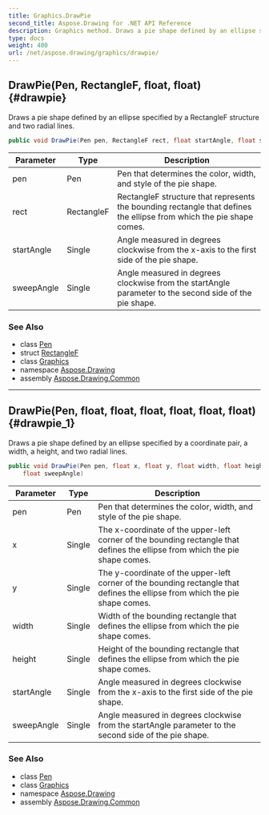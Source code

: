 ```yaml
---
title: Graphics.DrawPie
second_title: Aspose.Drawing for .NET API Reference
description: Graphics method. Draws a pie shape defined by an ellipse specified by a RectangleF structure and two radial lines
type: docs
weight: 400
url: /net/aspose.drawing/graphics/drawpie/
---
```

## DrawPie(Pen, RectangleF, float, float) {#drawpie}

Draws a pie shape defined by an ellipse specified by a RectangleF structure and two radial lines.

```csharp
public void DrawPie(Pen pen, RectangleF rect, float startAngle, float sweepAngle)
```

| Parameter | Type | Description |
| --- | --- | --- |
| pen | Pen | Pen that determines the color, width, and style of the pie shape. |
| rect | RectangleF | RectangleF structure that represents the bounding rectangle that defines the ellipse from which the pie shape comes. |
| startAngle | Single | Angle measured in degrees clockwise from the x-axis to the first side of the pie shape. |
| sweepAngle | Single | Angle measured in degrees clockwise from the startAngle parameter to the second side of the pie shape. |

### See Also

* class [Pen](../../pen/)
* struct [RectangleF](../../rectanglef/)
* class [Graphics](../)
* namespace [Aspose.Drawing](../../graphics/)
* assembly [Aspose.Drawing.Common](../../../)

---

## DrawPie(Pen, float, float, float, float, float, float) {#drawpie_1}

Draws a pie shape defined by an ellipse specified by a coordinate pair, a width, a height, and two radial lines.

```csharp
public void DrawPie(Pen pen, float x, float y, float width, float height, float startAngle, 
    float sweepAngle)
```

| Parameter | Type | Description |
| --- | --- | --- |
| pen | Pen | Pen that determines the color, width, and style of the pie shape. |
| x | Single | The x-coordinate of the upper-left corner of the bounding rectangle that defines the ellipse from which the pie shape comes. |
| y | Single | The y-coordinate of the upper-left corner of the bounding rectangle that defines the ellipse from which the pie shape comes. |
| width | Single | Width of the bounding rectangle that defines the ellipse from which the pie shape comes. |
| height | Single | Height of the bounding rectangle that defines the ellipse from which the pie shape comes. |
| startAngle | Single | Angle measured in degrees clockwise from the x-axis to the first side of the pie shape. |
| sweepAngle | Single | Angle measured in degrees clockwise from the startAngle parameter to the second side of the pie shape. |

### See Also

* class [Pen](../../pen/)
* class [Graphics](../)
* namespace [Aspose.Drawing](../../graphics/)
* assembly [Aspose.Drawing.Common](../../../)


